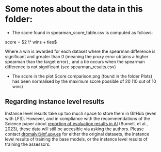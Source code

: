# Some notes about the data in this folder:

- The score found in spearman_score_table.csv is computed as follows:

score = $2 \* wins + ties$

Where a win is awarded for each dataset where the spearman difference is significant and greater than 0 (meaning the proxy error obtains a higher spearman than the target error) , and a tie occurs when the spearman difference is not significant (see spearman_results.csv)

- The score in the plot Score comparison.png (found in the folder Plots) has been normalised by the maximum score possible of 20 (10 out of 10 wins)

## Regarding instance level results

Instance level results take up too much space to store them in GitHub (even with LFS). However, and in compliance with the recommendations of the Science paper about [reporting of evaluation results in AI](https://www.science.org/doi/10.1126/science.adf6369) (Burnell, et al., 2023), these data will still be accesible via asking the authors. Please contact [dromalv@inf.upv.es](mailto:dromalv@inf.upv.es) for either the original datasets, the instance level results of training the base models, or the instance level results of training the assessors.
